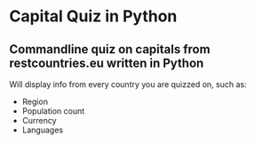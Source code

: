 # Capital Quiz in Python
## Commandline quiz on capitals from restcountries.eu written in Python
Will display info from every country you are quizzed on, such as:
* Region
* Population count
* Currency
* Languages
